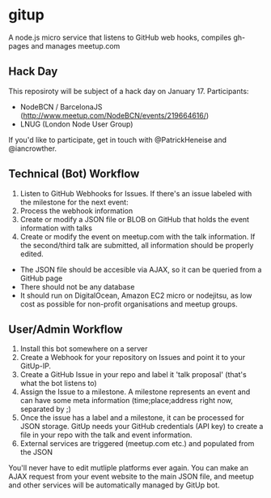 gitup
=====

A node.js micro service that listens to GitHub web hooks, compiles gh-pages and manages meetup.com

## Hack Day

This reposiroty will be subject of a hack day on January 17. Participants:

- NodeBCN / BarcelonaJS (http://www.meetup.com/NodeBCN/events/219664616/)
- LNUG (London Node User Group)

If you'd like to participate, get in touch with @PatrickHeneise and @iancrowther.


## Technical (Bot) Workflow

1. Listen to GitHub Webhooks for Issues. If there's an issue labeled with the milestone for the next event:
2. Process the webhook information
3. Create or modify a JSON file or BLOB on GitHub that holds the event information with talks
4. Create or modify the event on meetup.com with the talk information. If the second/third talk are submitted, all information should be properly edited.

- The JSON file should be accesible via AJAX, so it can be queried from a GitHub page
- There should not be any database
- It should run on DigitalOcean, Amazon EC2 micro or nodejitsu, as low cost as possible for non-profit organisations and meetup groups.

## User/Admin Workflow

1. Install this bot somewhere on a server
2. Create a Webhook for your repository on Issues and point it to your GitUp-IP.
3. Create a GitHub Issue in your repo and label it 'talk proposal' (that's what the bot listens to)
4. Assign the Issue to a milestone. A milestone represents an event and can have some meta information (time;place;address right now, separated by ;)
5. Once the issue has a label and a milestone, it can be processed for JSON storage. GitUp needs your GitHub credentials (API key) to create a file in your repo with the talk and event information.
6. External services are triggered (meetup.com etc.) and populated from the JSON

You'll never have to edit mutliple platforms ever again. You can make an AJAX request from your event website to the main JSON file, and meetup and other services will be automatically managed by GitUp bot.
